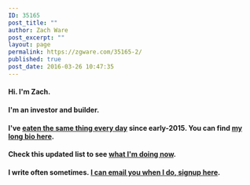 ```yaml
---
ID: 35165
post_title: ""
author: Zach Ware
post_excerpt: ""
layout: page
permalink: https://zgware.com/35165-2/
published: true
post_date: 2016-03-26 10:47:35
---
```

<h4>Hi. I'm Zach.</h4>

<h4>I'm an investor and builder.</h4>

<h4>I've <a href="http://zgw.staging.wpengine.com/health/">eaten the same thing every day</a> since early-2015. You can find <a href="http://zgw.staging.wpengine.com/about/">my long bio here</a>.</h4>

<h4>Check this updated list to see <a href="http://zgw.staging.wpengine.com/now/">what I'm doing now</a>.</h4>

<h4>I write often sometimes. <a href="https://www.getrevue.co/profile/zach-ware">I can email you when I do, signup here</a>.</h4>
